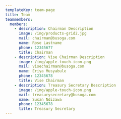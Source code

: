 ```yaml
---
templateKey: team-page
title: Team
teammembers:
  members:
    - description: Chairman Description
      image: /img/products-grid2.jpg
      mail: chairman@busoga.com
      name: Rose Lastname
      phone: 12345677
      title: Chairman
    - description: Vise Chairman Description
      image: /img/apple-touch-icon.png
      mail: visechairman@busoga.com
      name: Eriya Musyabule
      phone: 12345678
      title: Vise Chairman
    - description: Treasury Secretary Description
      image: /img/apple-touch-icon.png
      mail: treasurysecretary@busoga.com
      name: Susan Ndizawa
      phone: 12345678
      title: Treasury Secretary
---
```


